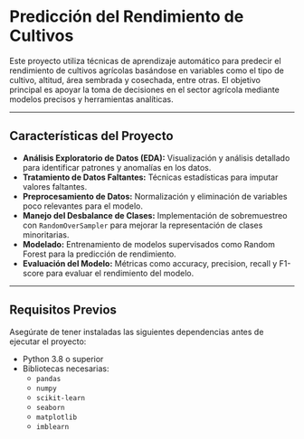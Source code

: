 # Predicción del Rendimiento de Cultivos

Este proyecto utiliza técnicas de aprendizaje automático para predecir el rendimiento de cultivos agrícolas basándose en variables como el tipo de cultivo, altitud, área sembrada y cosechada, entre otras. El objetivo principal es apoyar la toma de decisiones en el sector agrícola mediante modelos precisos y herramientas analíticas.

---

## Características del Proyecto

- **Análisis Exploratorio de Datos (EDA):** Visualización y análisis detallado para identificar patrones y anomalías en los datos.
- **Tratamiento de Datos Faltantes:** Técnicas estadísticas para imputar valores faltantes.
- **Preprocesamiento de Datos:** Normalización y eliminación de variables poco relevantes para el modelo.
- **Manejo del Desbalance de Clases:** Implementación de sobremuestreo con `RandomOverSampler` para mejorar la representación de clases minoritarias.
- **Modelado:** Entrenamiento de modelos supervisados como Random Forest para la predicción de rendimiento.
- **Evaluación del Modelo:** Métricas como accuracy, precision, recall y F1-score para evaluar el rendimiento del modelo.

---

## Requisitos Previos

Asegúrate de tener instaladas las siguientes dependencias antes de ejecutar el proyecto:

- Python 3.8 o superior
- Bibliotecas necesarias: 
  - `pandas`
  - `numpy`
  - `scikit-learn`
  - `seaborn`
  - `matplotlib`
  - `imblearn`